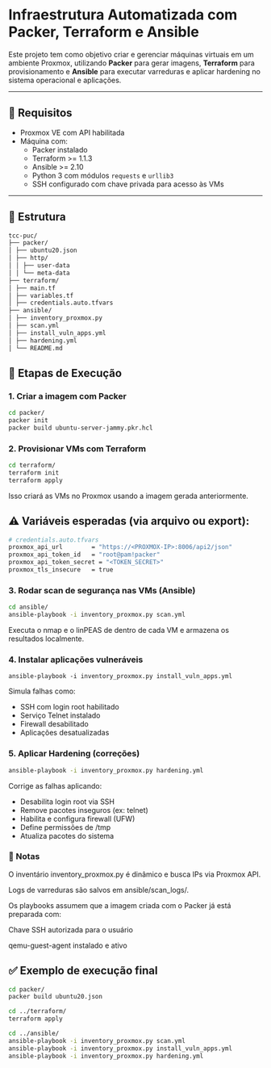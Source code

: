 # Infraestrutura Automatizada com Packer, Terraform e Ansible

Este projeto tem como objetivo criar e gerenciar máquinas virtuais em um ambiente Proxmox, utilizando **Packer** para gerar imagens, **Terraform** para provisionamento e **Ansible** para executar varreduras e aplicar hardening no sistema operacional e aplicações.

---

## 🔧 Requisitos

- Proxmox VE com API habilitada
- Máquina com:
  - Packer instalado
  - Terraform >= 1.1.3
  - Ansible >= 2.10
  - Python 3 com módulos `requests` e `urllib3`
  - SSH configurado com chave privada para acesso às VMs

---

## 📁 Estrutura

```bash
tcc-puc/
├── packer/
│ ├── ubuntu20.json
│ ├── http/
│ │ ├── user-data
│ │ └── meta-data
├── terraform/
│ ├── main.tf
│ ├── variables.tf
│ ├── credentials.auto.tfvars
├── ansible/
│ ├── inventory_proxmox.py
│ ├── scan.yml
│ ├── install_vuln_apps.yml
│ ├── hardening.yml
│ └── README.md
```
## 🚀 Etapas de Execução

### 1. Criar a imagem com Packer

```bash
cd packer/
packer init
packer build ubuntu-server-jammy.pkr.hcl
```

### 2. Provisionar VMs com Terraform

```bash
cd terraform/
terraform init
terraform apply
```

Isso criará as VMs no Proxmox usando a imagem gerada anteriormente.

## ⚠️ Variáveis esperadas (via arquivo ou export):

```bash
# credentials.auto.tfvars
proxmox_api_url        = "https://<PROXMOX-IP>:8006/api2/json"
proxmox_api_token_id   = "root@pam!packer"
proxmox_api_token_secret = "<TOKEN_SECRET>"
proxmox_tls_insecure   = true
```

### 3. Rodar scan de segurança nas VMs (Ansible)
```bash
cd ansible/
ansible-playbook -i inventory_proxmox.py scan.yml
```
Executa o nmap e o linPEAS de dentro de cada VM e armazena os resultados localmente.

### 4. Instalar aplicações vulneráveis
```
ansible-playbook -i inventory_proxmox.py install_vuln_apps.yml
```

Simula falhas como:
* SSH com login root habilitado
* Serviço Telnet instalado
* Firewall desabilitado
* Aplicações desatualizadas

### 5. Aplicar Hardening (correções)
```bash
ansible-playbook -i inventory_proxmox.py hardening.yml
```

Corrige as falhas aplicando:
* Desabilita login root via SSH
* Remove pacotes inseguros (ex: telnet)
* Habilita e configura firewall (UFW)
* Define permissões de /tmp
* Atualiza pacotes do sistema

### 📌 Notas
O inventário inventory_proxmox.py é dinâmico e busca IPs via Proxmox API.

Logs de varreduras são salvos em ansible/scan_logs/.

Os playbooks assumem que a imagem criada com o Packer já está preparada com:

Chave SSH autorizada para o usuário

qemu-guest-agent instalado e ativo

## ✅ Exemplo de execução final
```bash
cd packer/
packer build ubuntu20.json

cd ../terraform/
terraform apply

cd ../ansible/
ansible-playbook -i inventory_proxmox.py scan.yml
ansible-playbook -i inventory_proxmox.py install_vuln_apps.yml
ansible-playbook -i inventory_proxmox.py hardening.yml
```
